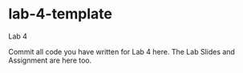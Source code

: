 # lab-4-template
Lab 4

Commit all code you have written for Lab 4 here. 
The Lab Slides and Assignment are here too.
